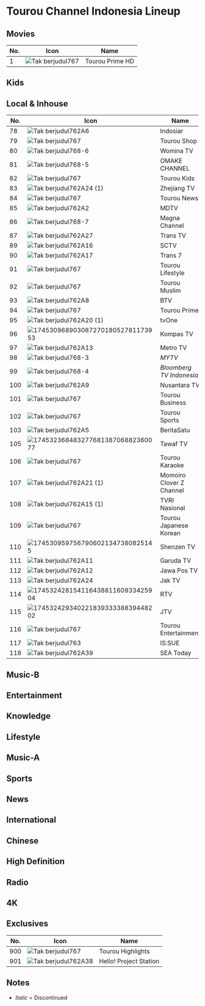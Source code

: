 # Tourou Channel Indonesia Lineup
## Movies
No. | Icon | Name
-- | -- | --
1 | ![Tak berjudul767](https://github.com/user-attachments/assets/fcf37cd4-b560-407a-b1ed-1bf076c69a07) | Tourou Prime HD
## Kids
## Local & Inhouse
No. | Icon | Name
-- | -- | --
78 | ![Tak berjudul762A6](https://github.com/user-attachments/assets/d2ad7665-9e16-4674-b24f-3235cfa928e5) | Indosiar
79 | ![Tak berjudul767](https://github.com/user-attachments/assets/fcf37cd4-b560-407a-b1ed-1bf076c69a07) | Tourou Shop
80 | ![Tak berjudul768-6](https://github.com/user-attachments/assets/73a21437-4fb3-412d-babb-d12ff8db8e83) | Womina TV
81 | ![Tak berjudul768-5](https://github.com/user-attachments/assets/12340ebe-f851-4091-a184-0f94c9ac2fee) | OMAKE CHANNEL
82 | ![Tak berjudul767](https://github.com/user-attachments/assets/fcf37cd4-b560-407a-b1ed-1bf076c69a07) | Tourou Kids
83 | ![Tak berjudul762A24 (1)](https://github.com/user-attachments/assets/c5030504-97fd-4fd0-a3dc-c45e5369dc7b) | Zhejiang TV
84 | ![Tak berjudul767](https://github.com/user-attachments/assets/fcf37cd4-b560-407a-b1ed-1bf076c69a07) | Tourou News
85 | ![Tak berjudul762A2](https://github.com/user-attachments/assets/fb4e5a95-b5bf-4ee6-b313-4546525d7d97) | MDTV
86 | ![Tak berjudul768-7](https://github.com/user-attachments/assets/c5cccb01-b08b-4c33-b20d-7971ab6cf879) | Magna Channel
87 | ![Tak berjudul762A27](https://github.com/user-attachments/assets/943b4efa-9d01-41ac-b134-b020e875c22e) | Trans TV
89 | ![Tak berjudul762A16](https://github.com/user-attachments/assets/e95f56ec-7b71-4838-a8fc-e0aeed29c8c3) | SCTV
90 | ![Tak berjudul762A17](https://github.com/user-attachments/assets/b29a9b5c-f0b4-4089-9f75-4f40ee06e6a7) | Trans 7
91 | ![Tak berjudul767](https://github.com/user-attachments/assets/fcf37cd4-b560-407a-b1ed-1bf076c69a07) | Tourou Lifestyle
92 | ![Tak berjudul767](https://github.com/user-attachments/assets/fcf37cd4-b560-407a-b1ed-1bf076c69a07) | Tourou Muslim
93 | ![Tak berjudul762A8](https://github.com/user-attachments/assets/2bf3160f-b4b5-4931-b31c-6e0b6d6139bd) | BTV
94 | ![Tak berjudul767](https://github.com/user-attachments/assets/fcf37cd4-b560-407a-b1ed-1bf076c69a07) | Tourou Prime
95 | ![Tak berjudul762A20 (1)](https://github.com/user-attachments/assets/a3618fb8-55d9-41ae-ab18-6f8062365681) | tvOne
96 | ![17453096890308727018052781173953](https://github.com/user-attachments/assets/85449655-cb02-4057-94e2-2ef621a03441) | Kompas TV
97 | ![Tak berjudul762A13](https://github.com/user-attachments/assets/e2454165-42f6-4638-8736-7d687a6e9370) | Metro TV
98 | ![Tak berjudul768-3](https://github.com/user-attachments/assets/7e7b955e-27dc-409d-9b5e-7394a3619f73) | _MYTV_
99 | ![Tak berjudul768-4](https://github.com/user-attachments/assets/d5bb957e-0a1b-4345-8684-4c5e636b5791) | _Bloomberg TV Indonesia_
100 | ![Tak berjudul762A9](https://github.com/user-attachments/assets/79a18848-b545-48de-a1d9-7b9c46a3ac00) | Nusantara TV
101 | ![Tak berjudul767](https://github.com/user-attachments/assets/fcf37cd4-b560-407a-b1ed-1bf076c69a07) | Tourou Business
102 | ![Tak berjudul767](https://github.com/user-attachments/assets/fcf37cd4-b560-407a-b1ed-1bf076c69a07) | Tourou Sports
103 | ![Tak berjudul762A5](https://github.com/user-attachments/assets/41ff65ce-7cf9-4268-8abd-2b261096c0f0) | BeritaSatu
105 | ![17453236848327768138706882360077](https://github.com/user-attachments/assets/22f69f5c-5504-41e8-a71e-6c799c7616f7) | Tawaf TV
106 | ![Tak berjudul767](https://github.com/user-attachments/assets/fcf37cd4-b560-407a-b1ed-1bf076c69a07) | Tourou Karaoke
107 | ![Tak berjudul762A21 (1)](https://github.com/user-attachments/assets/48f650b4-f0ab-4f06-817f-f3f1445f8abc) | Momoiro Clover Z Channel
108 | ![Tak berjudul762A15 (1)](https://github.com/user-attachments/assets/38e27a2f-f565-4805-985e-63a85dcaf2d7) | TVRI Nasional
109 | ![Tak berjudul767](https://github.com/user-attachments/assets/fcf37cd4-b560-407a-b1ed-1bf076c69a07) | Tourou Japanese Korean
110 | ![1745309597567906021347380825145](https://github.com/user-attachments/assets/ea0e72ce-630f-44dd-b850-6a9962131734) | Shenzen TV
111 | ![Tak berjudul762A11](https://github.com/user-attachments/assets/9311a821-c4d7-4296-b6fe-accdfa37c81d) | Garuda TV
112 | ![Tak berjudul762A12](https://github.com/user-attachments/assets/212549e8-a15a-4db4-993f-447c155b7a22) | Jawa Pos TV
113 | ![Tak berjudul762A24](https://github.com/user-attachments/assets/4fac5977-f05c-439a-9821-0ea004b95fe6) | Jak TV
114 | ![17453242815411643881160933425904](https://github.com/user-attachments/assets/8bb92d10-4144-4025-aee5-d5d0e53a2709) | RTV
115 | ![17453242934022183933338839448202](https://github.com/user-attachments/assets/aab12495-041a-4368-9bdd-0f18ec5c1630) | JTV
116 | ![Tak berjudul767](https://github.com/user-attachments/assets/fcf37cd4-b560-407a-b1ed-1bf076c69a07) | Tourou Entertainment
117 | ![Tak berjudul763](https://github.com/user-attachments/assets/da0a2ec5-cc4f-4d20-8b44-8dc69a107d79) | IS:SUE
118 | ![Tak berjudul762A39](https://github.com/user-attachments/assets/a147fcf5-565d-427f-83db-4532ac666332) | SEA Today
## Music-B
## Entertainment
## Knowledge
## Lifestyle
## Music-A
## Sports
## News
## International
## Chinese
## High Definition
## Radio
## 4K
## Exclusives
No. | Icon | Name
-- | -- | --
900 | ![Tak berjudul767](https://github.com/user-attachments/assets/fcf37cd4-b560-407a-b1ed-1bf076c69a07) | Tourou Highlights
901 | ![Tak berjudul762A38](https://github.com/user-attachments/assets/fd5051e3-e6e9-4535-9dcf-022661c00b3f) | Hello! Project Station
## Notes
* _Italic_ = Discontinued
